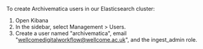 To create Archivematica users in our Elasticsearch cluster:

1.  Open Kibana
2.  In the sidebar, select Management > Users.
3.  Create a user named "archivematica", email "wellcomedigitalworkflow@wellcome.ac.uk", and the ingest_admin role.